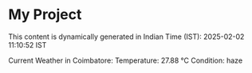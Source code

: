 # My Project

This content is dynamically generated in Indian Time (IST): 2025-02-02 11:10:52 IST


Current Weather in Coimbatore:
Temperature: 27.88 °C
Condition: haze
